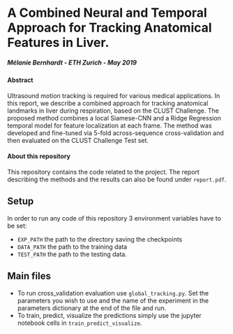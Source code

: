 # A Combined Neural and Temporal Approach for Tracking Anatomical Features in Liver.

##### Mélanie Bernhardt - ETH Zurich - May 2019

#### Abstract
Ultrasound motion tracking is required for various medical applications. In this report, we describe a combined approach for tracking anatomical landmarks in liver during respiration, based on the CLUST Challenge. The proposed method combines a local Siamese-CNN and a Ridge Regression temporal model for feature localization at each frame. The method was developed and fine-tuned via 5-fold across-sequence cross-validation and then evaluated on the CLUST Challenge Test set.

#### About this repository 
This repository contains the code related to the project.
The report describing the methods and the results can also be found under `report.pdf`.


## Setup
In order to run any code of this repository 3 environment variables have to be set:

* `EXP_PATH` the path to the directory saving the checkpoints
* `DATA_PATH` the path to the training data
* `TEST_PATH` the path to the testing data.

## Main files

* To run cross_validation evaluation use `global_tracking.py`. Set the parameters you wish to use and the name of the experiment in the parameters dictionary at the end of the file and run.
* To train, predict, visualize the predictions simply use the jupyter notebook cells in `train_predict_visualize`.

